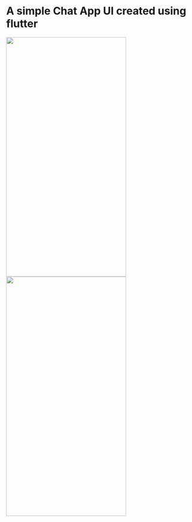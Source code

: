 # A simple Chat App UI created using flutter

<img src="https://github.com/abhay-2105/Flutter-chatUI-mobileApp/blob/master/screenshots/2022-08-28.png" width=320 height=640> <img src="https://github.com/abhay-2105/Flutter-chatUI-mobileApp/blob/master/screenshots/2022-08-28%20(1).png" width=320 height=640>
